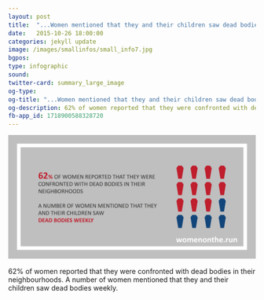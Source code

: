 ```yaml
---
layout: post
title:  "...Women mentioned that they and their children saw dead bodies weekly."
date:   2015-10-26 18:00:00
categories: jekyll update
image: /images/smallinfos/small_info7.jpg
bgpos: 
type: infographic
sound: 
twitter-card: summary_large_image
og-type:
og-title: "...Women mentioned that they and their children saw dead bodies weekly."
og-description: 62% of women reported that they were confronted with dead bodies in their neighbourhoods. A number of women mentioned that they and their children saw dead bodies weekly.
fb-app_id: 1718900588328720
---
```


<img src="/images/Twitter_7.jpg"/>

62% of women reported that they were confronted with dead bodies in their neighbourhoods. A number of women mentioned that they and their children saw dead bodies weekly.